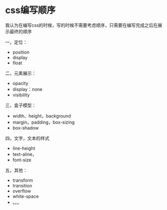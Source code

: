 # css编写顺序

我认为在编写css的时候，写的时候不需要考虑顺序，只需要在编写完成之后在展示最终的顺序

一，定位：

* position
* display
* float

二，元素展示：

* opacity
* display：none
* visibility

三，盒子模型：

* width、height，background
* margin，padding，box-sizing
* box-shadow

四，文字，文本的样式

* line-height
* text-aline，
* font-size

五，其他：

* transform
* transition
* overflow
* white-space
* 。。。

